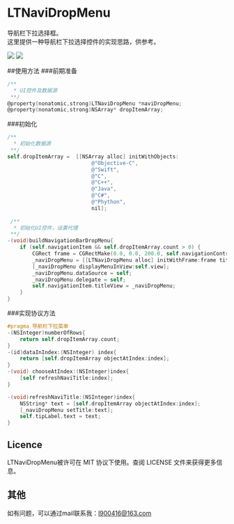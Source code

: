 # LTNaviDropMenu
导航栏下拉选择框。<br>
这里提供一种导航栏下拉选择控件的实现思路，供参考。

![](https://github.com/l900416/LTNaviDropMenu/blob/master/ScreenShots/1.png)
![](https://github.com/l900416/LTNaviDropMenu/blob/master/ScreenShots/2.png)

##使用方法
###前期准备
```Objective-C
/**
  * UI控件及数据源
 **/
@property(nonatomic,strong)LTNaviDropMenu *naviDropMenu;
@property(nonatomic,strong)NSArray* dropItemArray;
```
###初始化
```Objective-C
/**
  * 初始化数据源
 **/
self.dropItemArray =  [[NSArray alloc] initWithObjects:
                           @"Objective-C",
                           @"Swift",
                           @"C",
                           @"C++",
                           @"Java",
                           @"C#",
                           @"Phython",
                           nil];
                           
 /**
  * 初始化UI控件，设置代理
 **/
-(void)buildNavigationBarDropMenu{
    if (self.navigationItem && self.dropItemArray.count > 0) {
        CGRect frame = CGRectMake(0.0, 0.0, 200.0, self.navigationController.navigationBar.bounds.size.height);
        _naviDropMenu = [[LTNaviDropMenu alloc] initWithFrame:frame title:[self.dropItemArray objectAtIndex:0]];
        [_naviDropMenu displayMenuInView:self.view];
        _naviDropMenu.dataSource = self;
        _naviDropMenu.delegate = self;
        self.navigationItem.titleView = _naviDropMenu;
    }
}
```
###实现协议方法
```Objective-C
#pragma 导航栏下拉菜单
-(NSInteger)numberOfRows{
    return self.dropItemArray.count;
}
-(id)dataInIndex:(NSInteger) index{
    return [self.dropItemArray objectAtIndex:index];
}
-(void) chooseAtIndex:(NSInteger)index{
    [self refreshNaviTitle:index];
}

-(void)refreshNaviTitle:(NSInteger)index{
    NSString* text = [self.dropItemArray objectAtIndex:index];
    [_naviDropMenu setTitle:text];
    self.tipLabel.text = text;
}
```

## Licence
LTNaviDropMenu被许可在 MIT 协议下使用。查阅 LICENSE 文件来获得更多信息。

## 其他
如有问题，可以通过mail联系我：l900416@163.com
